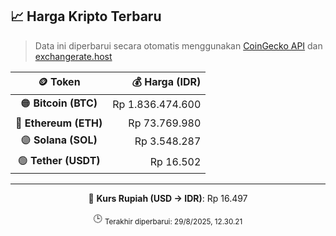 

<!-- HARGA_KRIPTO -->
## 📈 Harga Kripto Terbaru

> Data ini diperbarui secara otomatis menggunakan [CoinGecko API](https://www.coingecko.com/) dan [exchangerate.host](https://exchangerate.host/)

<div align="center">

| 🪙 Token | 💰 Harga (IDR) |
|:------:|---------------:|
| 🟠 **Bitcoin (BTC)**   | Rp 1.836.474.600 |
| 🔵 **Ethereum (ETH)**  | Rp 73.769.980 |
| 🟣 **Solana (SOL)**    | Rp 3.548.287 |
| 🟢 **Tether (USDT)**   | Rp 16.502 |

---

💱 **Kurs Rupiah (USD → IDR)**: Rp 16.497

🕒 <sub>Terakhir diperbarui: 29/8/2025, 12.30.21</sub>

</div>
<!-- /HARGA_KRIPTO -->